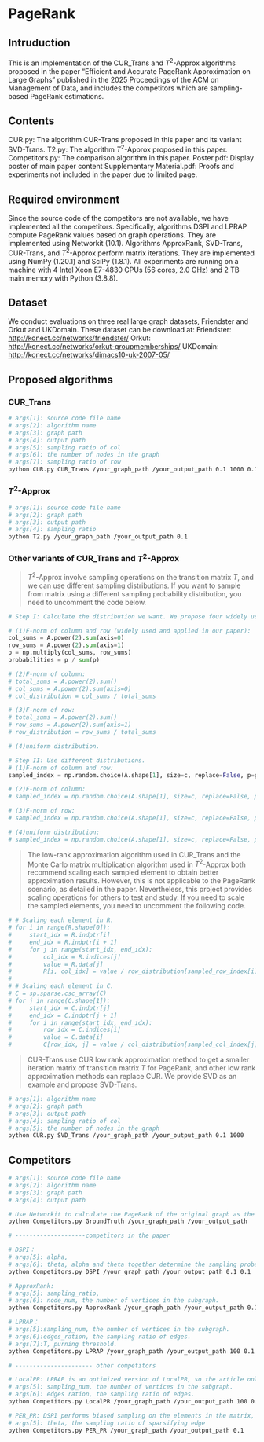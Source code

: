 # PageRank
## Intruduction
This is an implementation of the CUR_Trans and $T^2$-Approx algorithms proposed in the paper “Efficient and Accurate PageRank Approximation on Large Graphs” published in the 2025 Proceedings of the ACM on Management of Data, and includes the competitors which are sampling-based PageRank estimations.

## Contents
CUR.py: The algorithm CUR-Trans proposed in this paper and its variant SVD-Trans.
T2.py:  The algorithm $T^2$-Approx proposed in this paper.
Competitors.py: The comparison algorithm in this paper.
Poster.pdf: Display poster of main paper content
Supplementary Material.pdf: Proofs and experiments not included in the paper due to limited page.

## Required environment
Since the source code of the competitors are not available, we have implemented all the competitors. Specifically, algorithms DSPI and LPRAP compute PageRank values based on graph operations. They are implemented using  Networkit (10.1). Algorithms ApproxRank, SVD-Trans, CUR-Trans, and $T^2$-Approx perform matrix iterations. They are implemented using  NumPy (1.20.1) and SciPy (1.8.1).
All experiments are running on a machine with 4 Intel Xeon E7-4830 CPUs (56 cores, 2.0 GHz) and 2 TB main memory with Python (3.8.8). 

## Dataset
We conduct evaluations on three real large graph datasets, Friendster and Orkut and UKDomain. These dataset can be download at:
Friendster: http://konect.cc/networks/friendster/
Orkut: http://konect.cc/networks/orkut-groupmemberships/
UKDomain: http://konect.cc/networks/dimacs10-uk-2007-05/

## Proposed algorithms
### CUR_Trans

```bash
# args[1]: source code file name
# args[2]: algorithm name
# args[3]: graph path
# args[4]: output path
# args[5]: sampling ratio of col
# args[6]: the number of nodes in the graph
# args[7]: sampling ratio of row
python CUR.py CUR_Trans /your_graph_path /your_output_path 0.1 1000 0.1
```

### $T^2$-Approx

```bash
# args[1]: source code file name
# args[2]: graph path
# args[3]: output path
# args[4]: sampling ratio
python T2.py /your_graph_path /your_output_path 0.1
```

### Other variants of CUR_Trans and $T^2$-Approx 

> $T^2$-Approx involve sampling operations on the transition matrix $T$, and we can use different sampling distributions. If you want to sample from matrix using a different sampling probability distribution, you need to uncomment the code below.

``` python
# Step I: Calculate the distribution we want. We propose four widely used distributions on matrix smapling.

# (1)F-norm of column and row (widely used and applied in our paper):
col_sums = A.power(2).sum(axis=0)
row_sums = A.power(2).sum(axis=1)
p = np.multiply(col_sums, row_sums)
probabilities = p / sum(p)

# (2)F-norm of column: 
# total_sums = A.power(2).sum()
# col_sums = A.power(2).sum(axis=0)
# col_distribution = col_sums / total_sums

# (3)F-norm of row: 
# total_sums = A.power(2).sum()
# row_sums = A.power(2).sum(axis=1)
# row_distribution = row_sums / total_sums

# (4)uniform distribution.

# Step II: Use different distributions.
# (1)F-norm of column and row:
sampled_index = np.random.choice(A.shape[1], size=c, replace=False, p=probabilities)

# (2)F-norm of column: 
# sampled_index = np.random.choice(A.shape[1], size=c, replace=False, p=col_distribution)

# (3)F-norm of row: 
# sampled_index = np.random.choice(A.shape[1], size=c, replace=False, p=row_distribution)

# (4)uniform distribution:
# sampled_index = np.random.choice(A.shape[1], size=c, replace=False, p=None)
```

> The low-rank approximation algorithm used in CUR_Trans and the Monte Carlo matrix multiplication algorithm used in $T^2$-Approx both recommend scaling each sampled element to obtain better approximation results. However, this is not applicable to the PageRank scenario, as detailed in the paper. Nevertheless, this project provides scaling operations for others to test and study. If you need to scale the sampled elements, you need to uncomment the following code.

``` python
# # Scaling each element in R.
# for i in range(R.shape[0]):
#     start_idx = R.indptr[i]
#     end_idx = R.indptr[i + 1]
#     for j in range(start_idx, end_idx):
#         col_idx = R.indices[j]
#         value = R.data[j]
#         R[i, col_idx] = value / row_distribution[sampled_row_index[i]]
#
# # Scaling each element in C.
# C = sp.sparse.csc_array(C)
# for j in range(C.shape[1]):
#     start_idx = C.indptr[j]
#     end_idx = C.indptr[j + 1]
#     for i in range(start_idx, end_idx):
#         row_idx = C.indices[i]
#         value = C.data[i]
#         C[row_idx, j] = value / col_distribution[sampled_col_index[j]]
```

> CUR-Trans use CUR low rank approximation method to get a smaller iteration matrix of transition matrix $T$ for PageRank, and other low rank approximation methods can replace CUR. We provide SVD as an example and propose SVD-Trans.

``` bash
# args[1]: algorithm name
# args[2]: graph path
# args[3]: output path
# args[4]: sampling ratio of col
# args[5]: the number of nodes in the graph
python CUR.py SVD_Trans /your_graph_path /your_output_path 0.1 1000
```

## Competitors 

``` bash
# args[1]: source code file name
# args[2]: algorithm name
# args[3]: graph path
# args[4]: output path

# Use Networkit to calculate the PageRank of the original graph as the ground truth of the experiment.
python Competitors.py GroundTruth /your_graph_path /your_output_path

# --------------------competitors in the paper

# DSPI：
# args[5]: alpha,
# args[6]: theta, alpha and theta together determine the sampling probability of elements.
python Competitors.py DSPI /your_graph_path /your_output_path 0.1 0.1

# ApproxRank:
# args[5]: sampling_ratio, 
# args[6]: node_num, the number of vertices in the subgraph.
python Competitors.py ApproxRank /your_graph_path /your_output_path 0.1 1000

# LPRAP：
# args[5]:sampling_num, the number of vertices in the subgraph.
# args[6]:edges_ration, the sampling ratio of edges.
# args[7]:T, purning threshold.
python Competitors.py LPRAP /your_graph_path /your_output_path 100 0.1 0.1

# ---------------------- other competitors

# LocalPR: LPRAP is an optimized version of LocalPR, so the article only compares LPRAP and not LocalPR. 
# args[5]: sampling_num, the number of vertices in the subgraph.
# args[6]: edges ration, the sampling ratio of edges.
python Competitors.py LocalPR /your_graph_path /your_output_path 100 0.1

# PER_PR: DSPI performs biased sampling on the elements in the matrix, and we have also implemented a uniform sampling version.
# args[5]: theta, the sampling ratio of sparsifying edge
python Competitors.py PER_PR /your_graph_path /your_output_path 0.1
```
